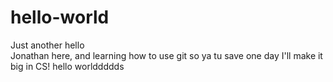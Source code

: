# hello-world
Just another hello  
Jonathan here, and learning how to use git so ya tu save one day I'll make it big in CS!
hello worlddddds
